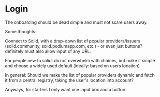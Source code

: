 # Login
The onboarding should be dead simple and must not scare users away.

Some thoughts:

Connect to Solid, with a drop-down list of popular providers/issuers (solid.community, solid.podiumapp.com, etc.) - or even just buttons? definitely must also allow input of any URL.

For people new to solid: do not overwhelm with choices, but make it simple and choose a widely used default (ideally: based on users location)

In general: Should we make the list of popular providers dynamic and fetch it from a central registry, taking the user's location into account?

Anyways, for starters I only want one input box and a button.